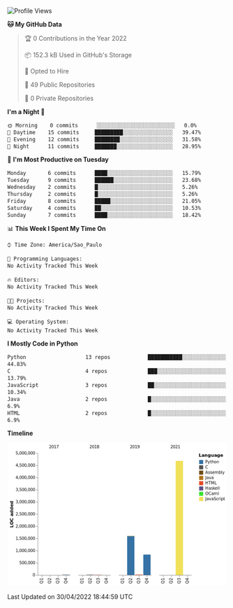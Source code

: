 <!--START_SECTION:waka-->
![Profile Views](http://img.shields.io/badge/Profile%20Views-0-blue)

**🐱 My GitHub Data** 

> 🏆 0 Contributions in the Year 2022
 > 
> 📦 152.3 kB Used in GitHub's Storage 
 > 
> 💼 Opted to Hire
 > 
> 📜 49 Public Repositories 
 > 
> 🔑 0 Private Repositories  
 > 
**I'm a Night 🦉** 

```text
🌞 Morning    0 commits      ░░░░░░░░░░░░░░░░░░░░░░░░░   0.0% 
🌆 Daytime    15 commits     █████████░░░░░░░░░░░░░░░░   39.47% 
🌃 Evening    12 commits     ████████░░░░░░░░░░░░░░░░░   31.58% 
🌙 Night      11 commits     ███████░░░░░░░░░░░░░░░░░░   28.95%

```
📅 **I'm Most Productive on Tuesday** 

```text
Monday       6 commits      ████░░░░░░░░░░░░░░░░░░░░░   15.79% 
Tuesday      9 commits      ██████░░░░░░░░░░░░░░░░░░░   23.68% 
Wednesday    2 commits      █░░░░░░░░░░░░░░░░░░░░░░░░   5.26% 
Thursday     2 commits      █░░░░░░░░░░░░░░░░░░░░░░░░   5.26% 
Friday       8 commits      █████░░░░░░░░░░░░░░░░░░░░   21.05% 
Saturday     4 commits      ██░░░░░░░░░░░░░░░░░░░░░░░   10.53% 
Sunday       7 commits      ████░░░░░░░░░░░░░░░░░░░░░   18.42%

```


📊 **This Week I Spent My Time On** 

```text
⌚︎ Time Zone: America/Sao_Paulo

💬 Programming Languages: 
No Activity Tracked This Week

🔥 Editors: 
No Activity Tracked This Week

🐱‍💻 Projects: 
No Activity Tracked This Week

💻 Operating System: 
No Activity Tracked This Week

```

**I Mostly Code in Python** 

```text
Python                   13 repos            ███████████░░░░░░░░░░░░░░   44.83% 
C                        4 repos             ███░░░░░░░░░░░░░░░░░░░░░░   13.79% 
JavaScript               3 repos             ██░░░░░░░░░░░░░░░░░░░░░░░   10.34% 
Java                     2 repos             █░░░░░░░░░░░░░░░░░░░░░░░░   6.9% 
HTML                     2 repos             █░░░░░░░░░░░░░░░░░░░░░░░░   6.9%

```


**Timeline**

![Chart not found](https://raw.githubusercontent.com/junglejf/junglejf/main/charts/bar_graph.png) 


 Last Updated on 30/04/2022 18:44:59 UTC
<!--END_SECTION:waka-->
